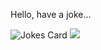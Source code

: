 Hello, have a joke...

![Jokes Card](https://readme-jokes.vercel.app/api)
![](https://komarev.com/ghpvc/?username=traveno)
